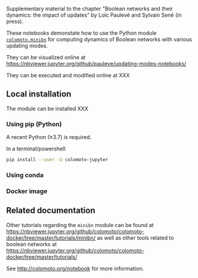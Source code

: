 
Supplementary material to the chapter "Boolean networks and their dynamics: the impact of updates" by
Loïc Paulevé and Sylvain Sené (in press).

These notebooks demonstate how to use the Python module
[`colomoto.minibn`](https://github.com/colomoto/colomoto-jupyter) for computing
dynamics of Boolean networks with various updating modes.

They can be visualized online at https://nbviewer.jupyter.org/github/pauleve/updating-modes-notebooks/

They can be executed and modified online at XXX

## Local installation

The module can be installed XXX

### Using pip (Python)

A recent Python (≥3.7) is required.

In a terminal/powershell
```sh
pip install --user -U colomoto-jupyter
```

### Using conda

### Docker image


## Related documentation

Other tutorials regarding the `minibn` module can be found at
    https://nbviewer.jupyter.org/github/colomoto/colomoto-docker/tree/master/tutorials/minibn/
as well as other tools related to boolean networks at
    https://nbviewer.jupyter.org/github/colomoto/colomoto-docker/tree/master/tutorials/

See http://colomoto.org/notebook for more information.
